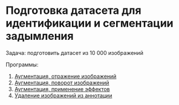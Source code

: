 # Подготовка датасета для идентификации и сегментации задымления

Задача: подготовить датасет из 10 000 изображений

Программы:
1. [Аугментация, отражение изображений](https://github.com/Demo13B/Smoke-Dataset/blob/main/flip_augment.py)
2. [Аугментация, поворот изображений](https://github.com/Demo13B/Smoke-Dataset/blob/main/rotation_augment.py)
3. [Аугментация, применение эффектов](https://github.com/Demo13B/Smoke-Dataset/blob/main/rotation_augment.py)
4. [Удаление изображений из аннотации](https://github.com/Demo13B/Smoke-Dataset/blob/main/remove_from_annotation.py)

